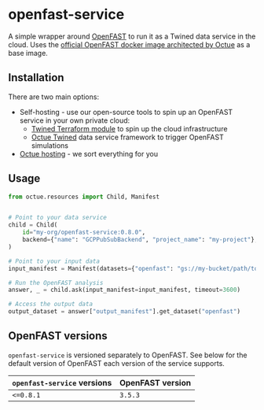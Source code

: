 # openfast-service
A simple wrapper around [OpenFAST](https://openfast.readthedocs.io) to run it as a Twined data service in the
cloud. Uses the [official OpenFAST docker image architected by Octue](https://github.com/OpenFAST/openfast/pull/2124) as a base image.

## Installation
There are two main options:
- Self-hosting - use our open-source tools to spin up an OpenFAST service in your own private cloud:
  - [Twined Terraform module](https://github.com/octue/terraform-octue-twined) to spin up the cloud infrastructure
  - [Octue Twined](https://octue-python-sdk.readthedocs.io/en/latest/) data service framework to trigger OpenFAST
    simulations
- [Octue hosting](https://www.octue.com/consultancy) - we sort everything for you

## Usage
```python
from octue.resources import Child, Manifest


# Point to your data service
child = Child(
    id="my-org/openfast-service:0.8.0",
    backend={"name": "GCPPubSubBackend", "project_name": "my-project"},
)

# Point to your input data
input_manifest = Manifest(datasets={"openfast": "gs://my-bucket/path/to/openfast_dataset"})

# Run the OpenFAST analysis
answer, _ = child.ask(input_manifest=input_manifest, timeout=3600)

# Access the output data
output_dataset = answer["output_manifest"].get_dataset("openfast")
```

## OpenFAST versions

`openfast-service` is versioned separately to OpenFAST. See below for the default version of OpenFAST each version of
the service supports.

| `openfast-service` versions | OpenFAST version |
|-----------------------------| ---------------- |
| `<=0.8.1`                   | `3.5.3`          |
